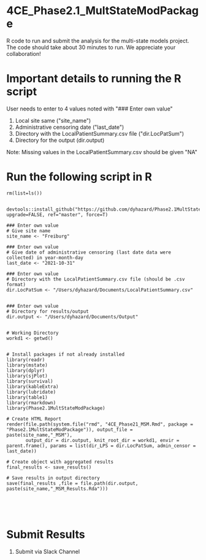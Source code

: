 # 4CE_Phase2.1_MultStateModPackage

R code to run and submit the analysis for the multi-state models project. The code should take about 30 minutes to run. We appreciate your collaboration!

# Important details to running the R script 

User needs to enter to 4 values noted with "### Enter own value"
1. Local site same ("site_name")
2. Administrative censoring date ("last_date")
3. Directory with the LocalPatientSummary.csv file ("dir.LocPatSum")
4. Directory for the output (dir.output)

Note: Missing values in the LocalPatientSummary.csv should be given "NA"

# Run the following script in R 

```{r, echo=TRUE, message=FALSE, warning=FALSE ,include=FALSE}
rm(list=ls())


devtools::install_github("https://github.com/dyhazard/Phase2.1MultStateModPackage", upgrade=FALSE, ref="master", force=T)

### Enter own value
# Give site name
site_name <- "Freiburg"

### Enter own value
# Give date of administrative censoring (last date data were collected) in year-month-day
last_date <- "2021-10-31"

### Enter own value
# Directory with the LocalPatientSummary.csv file (should be .csv format)
dir.LocPatSum <- "/Users/dyhazard/Documents/LocalPatientSummary.csv"


### Enter own value
# Directory for results/output
dir.output <- "/Users/dyhazard/Documents/Output"


# Working Directory
workd1 <- getwd()


# Install packages if not already installed
library(readr)
library(mstate)
library(dplyr)
library(sjPlot)
library(survival)
library(kableExtra)
library(lubridate)
library(table1)
library(rmarkdown)
library(Phase2.1MultStateModPackage)

# Create HTML Report
render(file.path(system.file("rmd", "4CE_Phase21_MSM.Rmd", package = "Phase2.1MultStateModPackage")), output_file = paste(site_name,"_MSM"),
       output_dir = dir.output, knit_root_dir = workd1, envir = parent.frame(), params = list(dir_LPS = dir.LocPatSum, admin_censor = last_date))

# Create object with aggregated results
final_results <- save_results()

# Save results in output directory
save(final_results ,file = file.path(dir.output, paste(site_name,"_MSM_Results.Rda")))





```


# Submit Results

1. Submit via Slack Channel 
